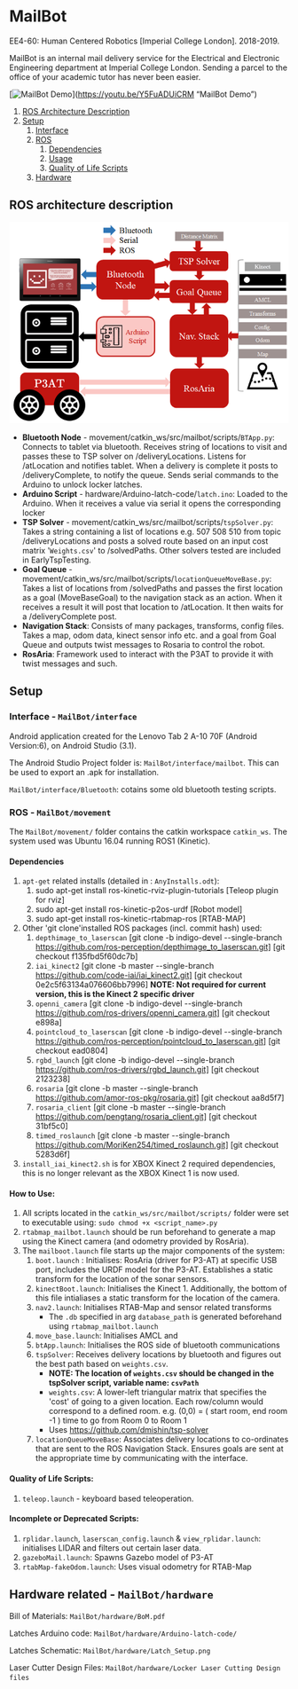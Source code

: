 # MailBot
EE4-60: Human Centered Robotics [Imperial College London]. 2018-2019.

MailBot is an internal mail delivery service for the Electrical and Electronic Engineering department at Imperial College London. Sending a parcel to the office of your academic tutor has never been easier.

[![MailBot Demo](//i.imgur.com/h4XgAUF.jpg)](https://youtu.be/Y5FuADUiCRM “MailBot Demo”)

1. [ROS Architecture Description](#rosOverview)
2. [Setup](#Setup)
   1. [Interface](#interface)
   2. [ROS](#ros)
      1. [Dependencies](#rosDeps)
      2. [Usage](#rosUsage)
      3. [Quality of Life Scripts](#rosQ-Of-L-Scripts)
   3. [Hardware](#hardware)

## ROS architecture description <a name="rosOverview"></a>
  ![alt text](CodeArch.png)
  - **Bluetooth Node** - movement/catkin_ws/src/mailbot/scripts/`BTApp.py`: Connects to tablet via bluetooth. Receives string of locations to visit and passes these to TSP solver on /deliveryLocations. Listens for /atLocation and notifies tablet. When a delivery is complete it posts to /deliveryComplete, to notify the queue. Sends serial commands to the Arduino to unlock locker latches.
  - **Arduino Script** - hardware/Arduino-latch-code/`latch.ino`: Loaded to the Arduino. When it receives a value via serial it opens the corresponding locker
  - **TSP Solver** - movement/catkin_ws/src/mailbot/scripts/`tspSolver.py`: Takes a string containing a list of locations e.g. 507 508 510 from topic /deliveryLocations and posts a solved route based on an input cost matrix '`Weights.csv`' to /solvedPaths. Other solvers tested are included in EarlyTspTesting. 
  - **Goal Queue** - movement/catkin_ws/src/mailbot/scripts/`locationQueueMoveBase.py`: Takes a list of locations from /solvedPaths and passes the first location as a goal (MoveBaseGoal) to the navigation stack as an action. When it receives a result it will post that location to /atLocation. It then waits for a /deliveryComplete post.
  - **Navigation Stack**: Consists of many packages, transforms, config files. Takes a map, odom data, kinect sensor info etc. and a goal from Goal Queue and outputs twist messages to Rosaria to control the robot.
  - **RosAria**: Framework used to interact with the P3AT to provide it with twist messages and such.



## Setup <a name="Setup"></a>

### Interface - `MailBot/interface` <a name="interface"></a>
Android application created for the Lenovo Tab 2 A-10 70F (Android Version:6), on Android Studio (3.1).

The Android Studio Project folder is: `MailBot/interface/mailbot`. This can be used to export an .apk for installation.

`MailBot/interface/Bluetooth`: cotains some old bluetooth testing scripts.

### ROS - `MailBot/movement` <a name="ros"></a>
The `MailBot/movement/` folder contains the catkin workspace `catkin_ws`.
The system used was Ubuntu 16.04 running ROS1 (Kinetic).
#### Dependencies <a name="rosDeps"></a>
  1. `apt-get` related installs (detailed in : `AnyInstalls.odt`):
     1. sudo apt-get install ros-kinetic-rviz-plugin-tutorials [Teleop plugin for rviz]
     2. sudo apt-get install ros-kinetic-p2os-urdf [Robot model]
     3. sudo apt-get install ros-kinetic-rtabmap-ros [RTAB-MAP]
  2. Other 'git clone'installed ROS packages (incl. commit hash) used:
     1. `depthimage_to_laserscan` [git clone -b indigo-devel --single-branch https://github.com/ros-perception/depthimage_to_laserscan.git] [git checkout f135fbd5f60dc7b]
     2. `iai_kinect2` [git clone -b master --single-branch https://github.com/code-iai/iai_kinect2.git] [git checkout 0e2c5f63134a076606bb7996] **NOTE: Not required for current version, this is the Kinect 2 specific driver**
     3. `openni_camera` [git clone -b indigo-devel --single-branch https://github.com/ros-drivers/openni_camera.git] [git checkout e898a]
     4. `pointcloud_to_laserscan` [git clone -b indigo-devel --single-branch https://github.com/ros-perception/pointcloud_to_laserscan.git] [git checkout ead0804]
     5. `rgbd_launch` [git clone -b indigo-devel --single-branch https://github.com/ros-drivers/rgbd_launch.git] [git checkout 2123238]
     6. `rosaria` [git clone -b master --single-branch https://github.com/amor-ros-pkg/rosaria.git] [git checkout aa8d5f7]
     7. `rosaria_client` [git clone -b master --single-branch https://github.com/pengtang/rosaria_client.git] [git checkout 31bf5c0]
     8. `timed_roslaunch` [git clone -b master --single-branch https://github.com/MoriKen254/timed_roslaunch.git] [git checkout  5283d6f]
  3. `install_iai_kinect2.sh` is for XBOX Kinect 2 required dependencies, this is no longer relevant as the XBOX Kinect 1 is now used.


#### How to Use: <a name="rosUsage"></a>
  1. All scripts located in the `catkin_ws/src/mailbot/scripts/` folder were set to executable using:   `sudo chmod +x <script_name>.py`
  2. `rtabmap_mailbot.launch` should be run beforehand to generate a map using the Kinect camera (and odometry provided by RosAria).
  3. The `mailboot.launch` file starts up the major components of the system:
      1. `boot.launch` : Initialises: RosAria (driver for P3-AT) at specific USB port, includes the URDF model for the P3-AT. Establishes a static transform for the location of the sonar sensors.
      2. `kinectBoot.launch`: Initialises the Kinect 1. Additionally, the bottom of this file intialiases a static transform for the location of the camera.
      3. `nav2.launch`: Initialises RTAB-Map and sensor related transforms
          * The `.db` specified in arg `database_path` is generated beforehand using `rtabmap_mailbot.launch`
      4. `move_base.launch`: Initialises AMCL and
      5. `btApp.launch`: Initialises the ROS side of bluetooth communications
      6. `tspSolver`: Receives delivery locations by bluetooth and figures out the best path based on `weights.csv`.
            * **NOTE: The location of `weights.csv` should be changed in the tspSolver script, variable name: `csvPath`**
            * `weights.csv`: A lower-left triangular matrix that specifies the 'cost' of going to a given location. Each row/column would correspond to a defined room. e.g. (0,0) = ( start room, end room -1 ) time to go from Room 0 to Room 1
            * Uses https://github.com/dmishin/tsp-solver
      7. `locationQueueMoveBase`: Associates delivery locations to co-ordinates that are sent to the ROS Navigation Stack. Ensures goals are sent at the appropriate time by communicating with the interface.

#### Quality of Life Scripts: <a name="rosQ-Of-L-Scripts"></a>
  1. `teleop.launch` - keyboard based teleoperation.

#### Incomplete or Deprecated Scripts:
  1. `rplidar.launch`, `laserscan_config.launch` & `view_rplidar.launch`: initialises LIDAR and filters out certain laser data.
  2. `gazeboMail.launch`: Spawns Gazebo model of P3-AT
  3. `rtabMap-fakeOdom.launch`: Uses visual odometry for RTAB-Map


## Hardware related  - `MailBot/hardware` <a name="hardware"></a>
Bill of Materials: `MailBot/hardware/BoM.pdf`

Latches Arduino code: `MailBot/hardware/Arduino-latch-code/`

Latches Schematic: `MailBot/hardware/Latch_Setup.png`

Laser Cutter Design Files: `MailBot/hardware/Locker Laser Cutting Design files`
